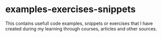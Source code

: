 # examples-exercises-snippets
This contains usefull code examples, snippets or exercises that I have created during my learning through courses, articles and other sources.
